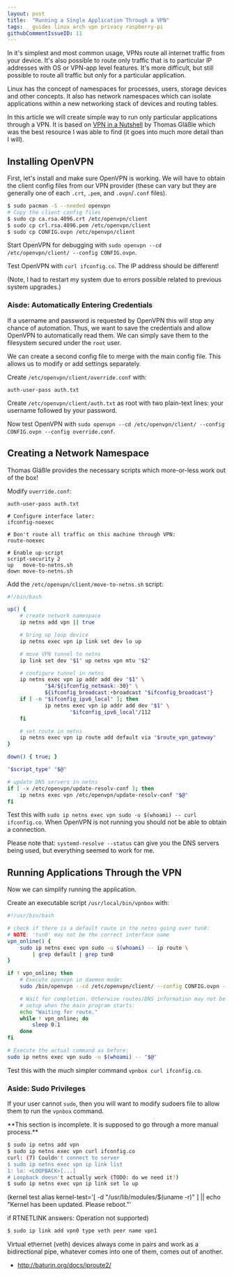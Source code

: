 ```yaml
---
layout: post
title:  "Running a Single Application Through a VPN"
tags:   guides linux arch vpn privacy raspberry-pi
githubCommentIssueID: 11
---
```


In it's simplest and most common usage, VPNs route all internet traffic from your device. It's also possible to route only traffic that is to particular IP addresses with OS or VPN-app level features. It's more difficult, but still possible to route all traffic but only for a particular application.

Linux has the concept of namespaces for processes, users, storage devices and other concepts. It also has network namespaces which can isolate applications within a new networking stack of devices and routing tables.

In this article we will create simple way to run only particular applications through a VPN. It is based on [VPN in a Nutshell][vpn-nutshell] by Thomas Gläßle which was the best resource I was able to find (it goes into much more detail than I will).

## Installing OpenVPN

First, let's install and make sure OpenVPN is working. We will have to obtain the client config files from our VPN provider (these can vary but they are generally one of each `.crt`, `.pem`, and `.ovpn`/`.conf` files).

```sh
$ sudo pacman -S --needed openvpn
# Copy the client config files
$ sudo cp ca.rsa.4096.crt /etc/openvpn/client
$ sudo cp crl.rsa.4096.pem /etc/openvpn/client
$ sudo cp CONFIG.ovpn /etc/openvpn/client
```

Start OpenVPN for debugging with `sudo openvpn --cd /etc/openvpn/client/ --config CONFIG.ovpn`.

Test OpenVPN with `curl ifconfig.co`. The IP address should be different!

(Note, I had to restart my system due to errors possible related to previous system upgrades.)

### Aisde: Automatically Entering Credentials

If a username and password is requested by OpenVPN this will stop any chance of automation. Thus, we want to save the credentials and allow OpenVPN to automatically read them. We can simply save them to the filesystem secured under the `root` user.

We can create a second config file to merge with the main config file. This allows us to modify or add settings separately.

Create `/etc/openvpn/client/override.conf` with:

```
auth-user-pass auth.txt
```

Create `/etc/openvpn/client/auth.txt` as root with two plain-text lines: your username followed by your password.

Now test OpenVPN with `sudo openvpn --cd /etc/openvpn/client/ --config CONFIG.ovpn --config override.conf`.

## Creating a Network Namespace

Thomas Gläßle provides the necessary scripts which more-or-less work out of the box!

Modify `override.conf`:

```
auth-user-pass auth.txt

# Configure interface later:
ifconfig-noexec

# Don't route all traffic on this machine through VPN:
route-noexec

# Enable up-script
script-security 2
up   move-to-netns.sh
down move-to-netns.sh
```

Add the `/etc/openvpn/client/move-to-netns.sh` script:

```sh
#!/bin/bash

up() {
    # create network namespace
    ip netns add vpn || true

    # bring up loop device
    ip netns exec vpn ip link set dev lo up

    # move VPN tunnel to netns
    ip link set dev "$1" up netns vpn mtu "$2"

    # configure tunnel in netns
    ip netns exec vpn ip addr add dev "$1" \
            "$4/${ifconfig_netmask:-30}" \
            ${ifconfig_broadcast:+broadcast "$ifconfig_broadcast"}
    if [ -n "$ifconfig_ipv6_local" ]; then
            ip netns exec vpn ip addr add dev "$1" \
                    "$ifconfig_ipv6_local"/112
    fi

    # set route in netns
    ip netns exec vpn ip route add default via "$route_vpn_gateway"
}

down() { true; }

"$script_type" "$@"

# update DNS servers in netns
if [ -x /etc/openvpn/update-resolv-conf ]; then
    ip netns exec vpn /etc/openvpn/update-resolv-conf "$@"
fi
```

Test this with `sudo ip netns exec vpn sudo -u $(whoami) -- curl ifconfig.co`. When OpenVPN is not running you should not be able to obtain a connection.

Please note that: `systemd-resolve --status` can give you the DNS servers being used, but everything seemed to work for me.

## Running Applications Through the VPN

Now we can simplify running the application.

Create an executable script `/usr/local/bin/vpnbox` with:

```sh
#!/usr/bin/bash

# check if there is a default route in the netns going over tun0:
# NOTE: 'tun0' may not be the correct interface name
vpn_online() {
    sudo ip netns exec vpn sudo -u $(whoami) -- ip route \
        | grep default | grep tun0
}

if ! vpn_online; then
    # Execute openvpn in daemon mode:
    sudo /bin/openvpn --cd /etc/openvpn/client/ --config CONFIG.ovpn --config override.conf --daemon

    # Wait for completion. Otherwise routes/DNS information may not be
    # setup when the main program starts:
    echo "Waiting for route."
    while ! vpn_online; do
        sleep 0.1
    done
fi

# Execute the actual command as before:
sudo ip netns exec vpn sudo -u $(whoami) -- "$@"
```

Test this with the much simpler command `vpnbox curl ifconfig.co`.

### Aside: Sudo Privileges

If your user cannot `sudo`, then you will want to modify sudoers file to allow them to run the `vpnbox` command.


<div style="display: hidden">
**This section is incomplete. It is supposed to go through a more manual process.**

```sh
$ sudo ip netns add vpn
$ sudo ip netns exec vpn curl ifconfig.co
curl: (7) Couldn't connect to server
$ sudo ip netns exec vpn ip link list
1: lo: <LOOPBACK>[...]
# Loopback doesn't actually work (TODO: do we need it?)
$ sudo ip netns exec vpn ip link set lo up
```

(kernel test alias kernel-test='[ -d "/usr/lib/modules/$(uname -r)" ] || echo "Kernel has been updated. Please reboot."'

if RTNETLINK answers: Operation not supported)

```sh
$ sudo ip link add vpn0 type veth peer name vpn1
```

Virtual ethernet (veth) devices always come in pairs and work as a bidirectional pipe, whatever comes into one of them, comes out of another.
* http://baturin.org/docs/iproute2/
</div>

[vpn-nutshell]: https://coldfix.eu/2017/01/29/vpn-box/
